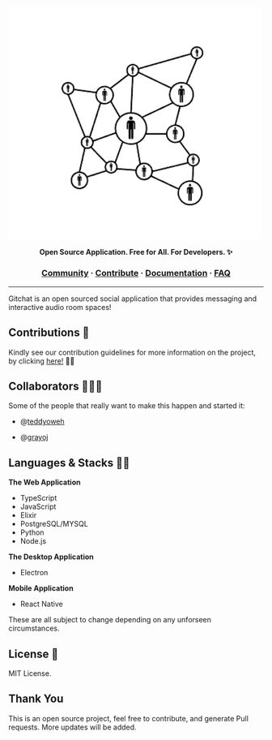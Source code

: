  
<img width="500" src="assets/favicon.png"/>
 
<p align="center">
<b>Open Source Application. Free for All. For Developers. ✨</b>
</p>

<h3 align="center">
  <a href="">Community</a>
  <span> · </span>
  <a href="">Contribute</a>
  <span> · </span>
  <a href="">Documentation</a>
  <span> · </span>
  <a href="">FAQ</a>
</h3>

---

Gitchat is an open sourced social application that provides messaging and interactive audio room spaces!

## Contributions 🎯

Kindly see our contribution guidelines for more information on the project, by clicking <a href="https://github.com/">here!</a> 🐱‍🏍

## Collaborators 👨‍👧‍👧

Some of the people that really want to make this happen and started it:
- @<a href="https://github.com/teddyoweh">teddyoweh</a>
 
- @<a href="https://github.com/grayoj">grayoj</a>
 
 

## Languages & Stacks 🐱‍🏍

<strong>The Web Application</strong>
- TypeScript
- JavaScript
- Elixir
- PostgreSQL/MYSQL
- Python
- Node.js

<strong>The Desktop Application</strong>
- Electron

<strong>Mobile Application</strong>
- React Native

These are all subject to change depending on any unforseen circumstances. 


## License 🔑

MIT License.

## Thank You

This is an open source project, feel free to contribute, and generate Pull requests. More updates will be added.
